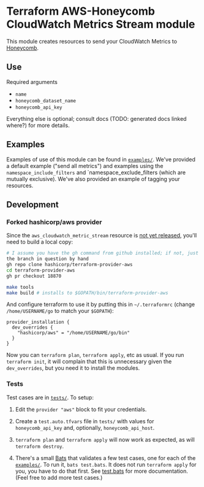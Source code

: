 Terraform AWS-Honeycomb CloudWatch Metrics Stream module
========================================================

This module creates resources to send your CloudWatch Metrics to
[Honeycomb](https://www.honeycomb.io).

## Use

Required arguments
- `name`
- `honeycomb_dataset_name`
- `honeycomb_api_key`

Everything else is optional; consult docs (TODO: generated docs linked where?)
for more details.


## Examples

Examples of use of this module can be found in [`examples/`](examples/).  We've
provided a default example ("send all metrics") and examples using the
`namespace_include_filters` and `namespace_exclude_filters (which are mutually
exclusive). We've also provided an example of tagging your resources.


## Development

### Forked hashicorp/aws provider
Since the `aws_cloudwatch_metric_stream` resource is [not yet
released](https://github.com/hashicorp/terraform-provider-aws/pull/18870),
you'll need to build a local copy:

```bash
# I assume you have the gh command from github installed; if not, just chek out
the branch in question by hand
gh repo clone hashicorp/terraform-provider-aws
cd terraform-provider-aws
gh pr checkout 18870

make tools
make build # installs to $GOPATH/bin/terraform-provider-aws
```

And configure terraform to use it by putting this in `~/.terraformrc` (change
`/home/USERNAME/go` to match your `$GOPATH`):
```hcl
provider_installation {
  dev_overrides {
    "hashicorp/aws" = "/home/USERNAME/go/bin"
  } 
} 
```

Now you can `terraform plan`, `terraform apply`, etc as usual. If you run
`terraform init`, it will complain that this is unnecessary given the
`dev_overrides`, but you need it to install the modules.

### Tests
Test cases are in [`tests/`](tests/). To setup:

1. Edit the `provider "aws"` block to fit your credentials.

2. Create a `test.auto.tfvars` file in `tests/` with values for
   `honeycomb_api_key` and, optionally, `honeycomb_api_host`.

3. `terraform plan` and `terraform apply` will now work as expected, as will
   `terraform destroy`.

4. There's a small [Bats](https://github.com/sstephenson/bats) that validates
   a few test cases, one for each of the [`examples/`](examples/).  To run it, `bats test.bats`. It does not run `terraform apply` for you, you have to do that first. See [test.bats](tests/test.bats) for more documentation. (Feel free to add more test cases.)
